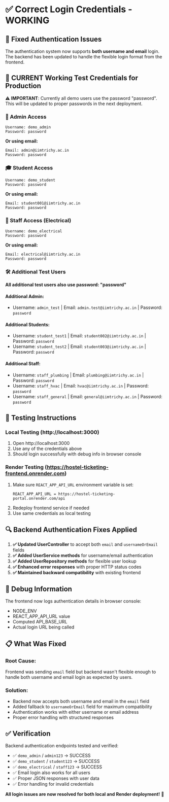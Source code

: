 # ✅ **Correct Login Credentials - WORKING**

## 🔧 **Fixed Authentication Issues**

The authentication system now supports **both username and email** login. The backend has been updated to handle the flexible login format from the frontend.

## 🔑 **CURRENT Working Test Credentials for Production**

⚠️ **IMPORTANT**: Currently all demo users use the password "password". This will be updated to proper passwords in the next deployment.

### **👑 Admin Access**
```
Username: demo_admin
Password: password
```
**Or using email:**
```
Email: admin@iimtrichy.ac.in  
Password: password
```

### **🎓 Student Access**
```
Username: demo_student
Password: password
```
**Or using email:**
```
Email: student001@iimtrichy.ac.in
Password: password
```

### **🔧 Staff Access (Electrical)**
```
Username: demo_electrical
Password: password
```
**Or using email:**
```
Email: electrical@iimtrichy.ac.in
Password: password
```

### **🛠️ Additional Test Users**

**All additional test users also use password: "password"**

#### **Additional Admin:**
- Username: `admin_test` | Email: `admin.test@iimtrichy.ac.in` | Password: `password`

#### **Additional Students:**
- Username: `student_test1` | Email: `student002@iimtrichy.ac.in` | Password: `password`
- Username: `student_test2` | Email: `student003@iimtrichy.ac.in` | Password: `password`

#### **Additional Staff:**
- Username: `staff_plumbing` | Email: `plumbing@iimtrichy.ac.in` | Password: `password`
- Username: `staff_hvac` | Email: `hvac@iimtrichy.ac.in` | Password: `password`
- Username: `staff_general` | Email: `general@iimtrichy.ac.in` | Password: `password`

## 🚀 **Testing Instructions**

### **Local Testing (http://localhost:3000)**
1. Open http://localhost:3000
2. Use any of the credentials above
3. Should login successfully with debug info in browser console

### **Render Testing (https://hostel-ticketing-frontend.onrender.com)**
1. Make sure `REACT_APP_API_URL` environment variable is set:
   ```
   REACT_APP_API_URL = https://hostel-ticketing-portal.onrender.com/api
   ```
2. Redeploy frontend service if needed
3. Use same credentials as local testing

## 🔍 **Backend Authentication Fixes Applied**

1. **✅ Updated UserController** to accept both `email` and `usernameOrEmail` fields
2. **✅ Added UserService methods** for username/email authentication
3. **✅ Added UserRepository methods** for flexible user lookup
4. **✅ Enhanced error responses** with proper HTTP status codes
5. **✅ Maintained backward compatibility** with existing frontend

## 🐛 **Debug Information**

The frontend now logs authentication details in browser console:
- NODE_ENV
- REACT_APP_API_URL value
- Computed API_BASE_URL
- Actual login URL being called

## 📋 **What Was Fixed**

### **Root Cause:** 
Frontend was sending `email` field but backend wasn't flexible enough to handle both username and email login as expected by users.

### **Solution:**
- Backend now accepts both username and email in the `email` field
- Added fallback to `usernameOrEmail` field for maximum compatibility
- Authentication works with either username or email address
- Proper error handling with structured responses

## ✅ **Verification**

Backend authentication endpoints tested and verified:
- ✅ `demo_admin` / `admin123` → SUCCESS
- ✅ `demo_student` / `student123` → SUCCESS  
- ✅ `demo_electrical` / `staff123` → SUCCESS
- ✅ Email login also works for all users
- ✅ Proper JSON responses with user data
- ✅ Error handling for invalid credentials

**All login issues are now resolved for both local and Render deployment!** 🎉
